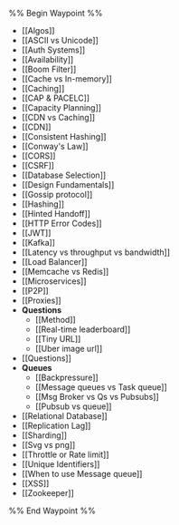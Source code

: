 %% Begin Waypoint %%
- [[Algos]]
- [[ASCII vs Unicode]]
- [[Auth Systems]]
- [[Availability]]
- [[Boom Filter]]
- [[Cache vs In-memory]]
- [[Caching]]
- [[CAP & PACELC]]
- [[Capacity Planning]]
- [[CDN vs Caching]]
- [[CDN]]
- [[Consistent Hashing]]
- [[Conway's Law]]
- [[CORS]]
- [[CSRF]]
- [[Database Selection]]
- [[Design Fundamentals]]
- [[Gossip protocol]]
- [[Hashing]]
- [[Hinted Handoff]]
- [[HTTP Error Codes]]
- [[JWT]]
- [[Kafka]]
- [[Latency vs throughput vs bandwidth]]
- [[Load Balancer]]
- [[Memcache vs Redis]]
- [[Microservices]]
- [[P2P]]
- [[Proxies]]
- **Questions**
	- [[Method]]
	- [[Real-time leaderboard]]
	- [[Tiny URL]]
	- [[Uber image url]]
- [[Questions]]
- **Queues**
	- [[Backpressure]]
	- [[Message queues vs Task queue]]
	- [[Msg Broker vs Qs vs Pubsubs]]
	- [[Pubsub vs queue]]
- [[Relational Database]]
- [[Replication Lag]]
- [[Sharding]]
- [[Svg vs png]]
- [[Throttle or Rate limit]]
- [[Unique Identifiers]]
- [[When to use Message queue]]
- [[XSS]]
- [[Zookeeper]]

%% End Waypoint %%